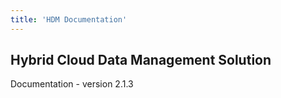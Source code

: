 ```yaml
---
title: 'HDM Documentation'
---
```


## Hybrid Cloud Data Management Solution

Documentation - version 2.1.3


